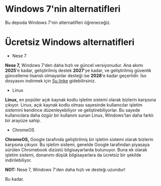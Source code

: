# Windows 7'nin alternatifleri
Bu depoda Windows 7'nin alternatifleri öğreneceğiz. 
# Ücretsiz Windows alternatifleri
- Nese 7

**Nese 7,** Windows 7'den daha hızlı ve güncel versiyonudur. Ana akımı **2025**'e kadar, geliştirilmiş destek **2027**'ye kadar, ve geliştirilmiş güvenlik güncelleme lisanslı olmayanlar desteği ise **2028**'e kadar geçerlidir. İso dosyasını indirmek için [Şu linke](https://archive.org/details/software?tab=collection&query=nese+7) gidebilirsiniz.
- Linux

**Linux,** en popüler açık kaynak kodlu işletim sistemi olarak bizlerin karşısına çıkıyor. Linux, açık kaynak kodlu olması sayesinde kullanıcılar işletim sistemini kendince düzenleyebiliyor ve geliştirebiliyorlar. Bu sayede kullanıcılara daha özgür bir kullanım sunan Linux, Windows’tan daha farklı bir arayüze sahip.
- ChromeOS

**ChromeOS,** Google tarafında geliştirilmiş bir işletim sistemi olarak bizlerin karşısına çıkıyor. Bu işletim sistemi, genelde Google tarafından piyasaya sürülen Chromebook dizüstü bilgisayarlarda bulunuyor. Buna ek olarak işletim sistemi, donanımı düşük bilgisayarlara da ücretsiz bir şekilde indirilebiliyor.

**NOT:** Nese 7, Windows 7'den daha hızlı ve desteğı uzundur!

Bu kadar.
